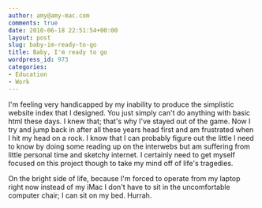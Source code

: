 ```yaml
---
author: amy@amy-mac.com
comments: true
date: 2010-06-18 22:51:54+00:00
layout: post
slug: baby-im-ready-to-go
title: Baby, I'm ready to go
wordpress_id: 973
categories:
- Education
- Work
---
```


I'm feeling very handicapped by my inability to produce the simplistic website index that I designed. You just simply can't do anything with basic html these days. I knew that; that's why I've stayed out of the game. Now I try and jump back in after all these years head first and am frustrated when I hit my head on a rock. I know that I can probably figure out the little I need to know by doing some reading up on the interwebs but am suffering from little personal time and sketchy internet. I certainly need to get myself focused on this project though to take my mind off of life's tragedies.

On the bright side of life, because I'm forced to operate from my laptop right now instead of my iMac I don't have to sit in the uncomfortable computer chair; I can sit on my bed. Hurrah.
